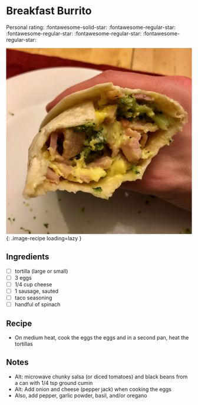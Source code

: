 <!-- Do not modify sections with "AUTO-*". They are updated by make.py -->

# Breakfast Burrito

<!-- rating=1; (User can specify rating on scale of 1-5) -->
<!-- AUTO-UserRating -->
Personal rating: :fontawesome-solid-star: :fontawesome-regular-star: :fontawesome-regular-star: :fontawesome-regular-star: :fontawesome-regular-star:
<!-- /AUTO-UserRating -->

<!-- name_image=breakfast_burrito.jpeg; (User can specify image name if multiple exist) -->
<!-- AUTO-Image -->
![breakfast_burrito.jpeg](./breakfast_burrito.jpeg){: .image-recipe loading=lazy }
<!-- /AUTO-Image -->

## Ingredients

* [ ] tortilla (large or small)
* [ ] 3 eggs
* [ ] 1/4 cup cheese
* [ ] 1 sausage, sauted
* [ ] taco seasoning
* [ ] handful of spinach

## Recipe

* On medium heat, cook the eggs the eggs and in a second pan, heat the tortillas

## Notes

* Alt: microwave chunky salsa (or diced tomatoes) and black beans from a can with 1/4 tsp ground cumin
* Alt: Add onion and cheese (pepper jack) when cooking the eggs
* Also, add pepper, garlic powder, basil, and/or oregano
